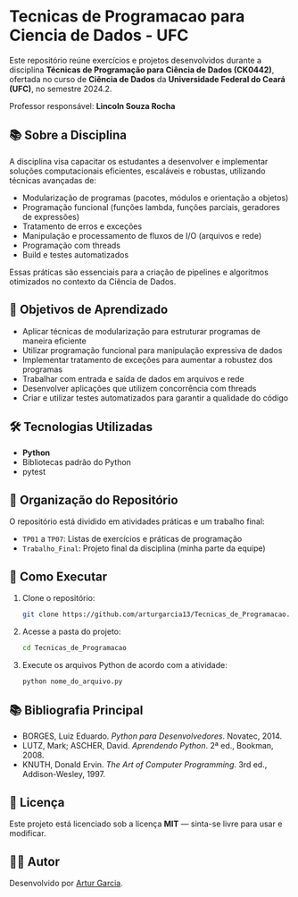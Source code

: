 # Tecnicas de Programacao para Ciencia de Dados - UFC

Este repositório reúne exercícios e projetos desenvolvidos durante a disciplina **Técnicas de Programação para Ciência de Dados (CK0442)**, ofertada no curso de **Ciência de Dados** da **Universidade Federal do Ceará (UFC)**, no semestre 2024.2.

Professor responsável: **Lincoln Souza Rocha**

## 📚 Sobre a Disciplina

A disciplina visa capacitar os estudantes a desenvolver e implementar soluções computacionais eficientes, escaláveis e robustas, utilizando técnicas avançadas de:

- Modularização de programas (pacotes, módulos e orientação a objetos)
- Programação funcional (funções lambda, funções parciais, geradores de expressões)
- Tratamento de erros e exceções
- Manipulação e processamento de fluxos de I/O (arquivos e rede)
- Programação com threads
- Build e testes automatizados

Essas práticas são essenciais para a criação de pipelines e algoritmos otimizados no contexto da Ciência de Dados.

## 🎯 Objetivos de Aprendizado

- Aplicar técnicas de modularização para estruturar programas de maneira eficiente
- Utilizar programação funcional para manipulação expressiva de dados
- Implementar tratamento de exceções para aumentar a robustez dos programas
- Trabalhar com entrada e saída de dados em arquivos e rede
- Desenvolver aplicações que utilizem concorrência com threads
- Criar e utilizar testes automatizados para garantir a qualidade do código

## 🛠️ Tecnologias Utilizadas

- **Python**
- Bibliotecas padrão do Python
- pytest

## 📁 Organização do Repositório

O repositório está dividido em atividades práticas e um trabalho final:

- `TP01` a `TP07`: Listas de exercícios e práticas de programação
- `Trabalho_Final`: Projeto final da disciplina (minha parte da equipe)

## 🚀 Como Executar

1. Clone o repositório:
   ```bash
   git clone https://github.com/arturgarcia13/Tecnicas_de_Programacao.git
   ```

2. Acesse a pasta do projeto:
   ```bash
   cd Tecnicas_de_Programacao
   ```

3. Execute os arquivos Python de acordo com a atividade:
   ```bash
   python nome_do_arquivo.py
   ```

## 📚 Bibliografia Principal

- BORGES, Luiz Eduardo. *Python para Desenvolvedores*. Novatec, 2014.
- LUTZ, Mark; ASCHER, David. *Aprendendo Python*. 2ª ed., Bookman, 2008.
- KNUTH, Donald Ervin. *The Art of Computer Programming*. 3rd ed., Addison-Wesley, 1997.

## 📝 Licença

Este projeto está licenciado sob a licença **MIT** — sinta-se livre para usar e modificar.

## 👨‍💻 Autor

Desenvolvido por [Artur Garcia](https://github.com/arturgarcia13).
